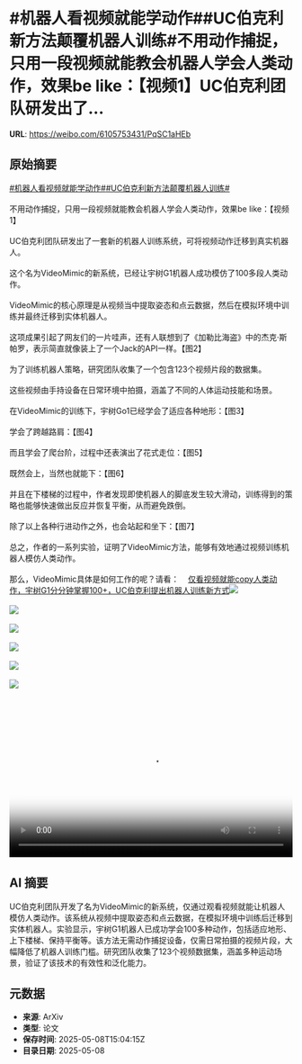 # #机器人看视频就能学动作##UC伯克利新方法颠覆机器人训练#不用动作捕捉，只用一段视频就能教会机器人学会人类动作，效果be like：【视频1】UC伯克利团队研发出了...

**URL**: https://weibo.com/6105753431/PqSC1aHEb

## 原始摘要

<a href="https://m.weibo.cn/search?containerid=231522type%3D1%26t%3D10%26q%3D%23%E6%9C%BA%E5%99%A8%E4%BA%BA%E7%9C%8B%E8%A7%86%E9%A2%91%E5%B0%B1%E8%83%BD%E5%AD%A6%E5%8A%A8%E4%BD%9C%23&amp;extparam=%23%E6%9C%BA%E5%99%A8%E4%BA%BA%E7%9C%8B%E8%A7%86%E9%A2%91%E5%B0%B1%E8%83%BD%E5%AD%A6%E5%8A%A8%E4%BD%9C%23" data-hide=""><span class="surl-text">#机器人看视频就能学动作#</span></a><a href="https://m.weibo.cn/search?containerid=231522type%3D1%26t%3D10%26q%3D%23UC%E4%BC%AF%E5%85%8B%E5%88%A9%E6%96%B0%E6%96%B9%E6%B3%95%E9%A2%A0%E8%A6%86%E6%9C%BA%E5%99%A8%E4%BA%BA%E8%AE%AD%E7%BB%83%23&amp;extparam=%23UC%E4%BC%AF%E5%85%8B%E5%88%A9%E6%96%B0%E6%96%B9%E6%B3%95%E9%A2%A0%E8%A6%86%E6%9C%BA%E5%99%A8%E4%BA%BA%E8%AE%AD%E7%BB%83%23" data-hide=""><span class="surl-text">#UC伯克利新方法颠覆机器人训练#</span></a><br><br>不用动作捕捉，只用一段视频就能教会机器人学会人类动作，效果be like：【视频1】<br><br>UC伯克利团队研发出了一套新的机器人训练系统，可将视频动作迁移到真实机器人。<br><br>这个名为VideoMimic的新系统，已经让宇树G1机器人成功模仿了100多段人类动作。<br><br>VideoMimic的核心原理是从视频当中提取姿态和点云数据，然后在模拟环境中训练并最终迁移到实体机器人。<br><br>这项成果引起了网友们的一片哇声，还有人联想到了《加勒比海盗》中的杰克·斯帕罗，表示简直就像装上了一个Jack的API一样。【图2】<br><br>为了训练机器人策略，研究团队收集了一个包含123个视频片段的数据集。<br><br>这些视频由手持设备在日常环境中拍摄，涵盖了不同的人体运动技能和场景。<br><br>在VideoMimic的训练下，宇树Go1已经学会了适应各种地形：【图3】<br><br>学会了跨越路肩：【图4】<br><br>而且学会了爬台阶，过程中还表演出了花式走位：【图5】<br><br>既然会上，当然也就能下：【图6】<br><br>并且在下楼梯的过程中，作者发现即使机器人的脚底发生较大滑动，训练得到的策略也能够快速做出反应并恢复平衡，从而避免跌倒。<br><br>除了以上各种行进动作之外，也会站起和坐下：【图7】<br><br>总之，作者的一系列实验，证明了VideoMimic方法，能够有效地通过视频训练机器人模仿人类动作。<br><br>那么，VideoMimic具体是如何工作的呢？请看：<a href="https://weibo.cn/sinaurl?u=https%3A%2F%2Fmp.weixin.qq.com%2Fs%2F4OrIisREJOakzoZJdyvuTA" data-hide=""><span class="url-icon"><img style="width: 1rem;height: 1rem" src="https://h5.sinaimg.cn/upload/2015/09/25/3/timeline_card_small_web_default.png" referrerpolicy="no-referrer"></span><span class="surl-text">仅看视频就能copy人类动作，宇树G1分分钟掌握100+，UC伯克利提出机器人训练新方式</span></a><img style="" src="https://tvax3.sinaimg.cn/large/006Fd7o3ly1i185prdfoqj31hc0u0jwr.jpg" referrerpolicy="no-referrer"><br><br><img style="" src="https://tvax4.sinaimg.cn/large/006Fd7o3gy1i185jx420wj30wq0cgaee.jpg" referrerpolicy="no-referrer"><br><br><img style="" src="https://tvax4.sinaimg.cn/large/006Fd7o3gy1i185k3n2vdg30hs09knpg.gif" referrerpolicy="no-referrer"><br><br><img style="" src="https://tvax3.sinaimg.cn/large/006Fd7o3gy1i185k6hz34g30hs09kqv8.gif" referrerpolicy="no-referrer"><br><br><img style="" src="https://tvax1.sinaimg.cn/large/006Fd7o3gy1i185k7c0wbg30jy0aqe84.gif" referrerpolicy="no-referrer"><br><br><img style="" src="https://tvax4.sinaimg.cn/large/006Fd7o3gy1i185k94irrg30hs0984qs.gif" referrerpolicy="no-referrer"><br><br><br clear="both"><div style="clear: both"></div><video controls="controls" poster="https://tvax1.sinaimg.cn/orj480/006Fd7o3ly1i185prpdiij31hc0u0jwr.jpg" style="width: 100%"><source src="https://f.video.weibocdn.com/o0/KZ8IqxLalx08o5hCmGIM01041200RqCm0E010.mp4?label=mp4_720p&amp;template=1280x720.25.0&amp;ori=0&amp;ps=1CwnkDw1GXwCQx&amp;Expires=1746720132&amp;ssig=vRku3sUW6i&amp;KID=unistore,video"><source src="https://f.video.weibocdn.com/o0/le1kj4rLlx08o5hBqH7y01041200rStV0E010.mp4?label=mp4_hd&amp;template=852x480.25.0&amp;ori=0&amp;ps=1CwnkDw1GXwCQx&amp;Expires=1746720132&amp;ssig=fjWY7K8THm&amp;KID=unistore,video"><source src="https://f.video.weibocdn.com/o0/iV6FgN28lx08o5hBtgAE01041200hdTF0E010.mp4?label=mp4_ld&amp;template=640x360.25.0&amp;ori=0&amp;ps=1CwnkDw1GXwCQx&amp;Expires=1746720132&amp;ssig=bnZqItN2Tk&amp;KID=unistore,video"><p>视频无法显示，请前往<a href="https://video.weibo.com/show?fid=1034%3A5164062917460027" target="_blank" rel="noopener noreferrer">微博视频</a>观看。</p></video>

## AI 摘要

UC伯克利团队开发了名为VideoMimic的新系统，仅通过观看视频就能让机器人模仿人类动作。该系统从视频中提取姿态和点云数据，在模拟环境中训练后迁移到实体机器人。实验显示，宇树G1机器人已成功学会100多种动作，包括适应地形、上下楼梯、保持平衡等。该方法无需动作捕捉设备，仅需日常拍摄的视频片段，大幅降低了机器人训练门槛。研究团队收集了123个视频数据集，涵盖多种运动场景，验证了该技术的有效性和泛化能力。

## 元数据

- **来源**: ArXiv
- **类型**: 论文
- **保存时间**: 2025-05-08T15:04:15Z
- **目录日期**: 2025-05-08
